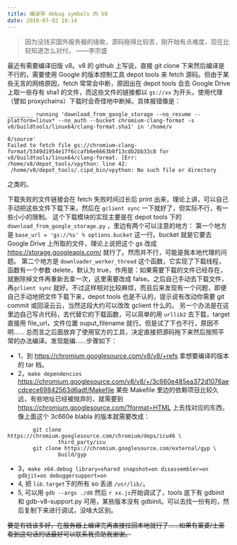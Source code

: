 ```yaml
---
title: 编译带 debug symbols 的 V8
date: 2018-07-02 18:14
---
```


> 因为没钱买国外服务器的缘故，源码拖得比较苦，刚开始有点难度，现在比较知道怎么对付。
                                                                                  ——李宗盛

最近有需要编译旧版 v8。v8 的 github 上写说，直接 git clone 下来然后编译是不行的，需要使用 Google 的版本控制工具 depot tools 来 fetch 源码。但由于某些无言的网络原因，fetch 常常会中断，原因出在 depot tools 会去 Google Drive 上取一些存有 sha1 的文件，而这些文件的链接都以 `gs://xx` 为开头，使用代理（譬如 proxychains）下载时会奇怪地中断掉。具体报错像是：
```
________ running 'download_from_google_storage --no_resume --platform=linux* --no_auth --bucket chromium-clang-format -s v8/buildtools/linux64/clang-format.sha1' in '/home/v

8/source'
Failed to fetch file gs://chromium-clang-format/5349d1954e17f6ccafb6e6663b0f13cdb2bb33c8 for v8/buildtools/linux64/clang-format. [Err: /home/v8/depot_tools/vpython: line 42:
 /home/v8/depot_tools/.cipd_bin/vpython: No such file or directory
```

之类的。

下载失败的文件链接会在 fetch 失败时间过长后 print 出来，理论上讲，可以自己手动把这些文件下载下来，然后在 `gclient sync` 一下就好了，但实际不行，有一些小小的限制。
这个下载模块的实现主要是在 depot tools 下的 `download_from_google_storage.py` ，里边有两个可以注意的地方：
第一个地方是 `base_url = 'gs://%s' % options.bucket` 这一行。bucket 就是它要去 Google Drive 上所取的文件，理论上说把这个 gs 改成 https://storage.googleapis.com/ 就行了。然而并不行，可能是我本地代理的问题。
第二个地方是 `downloader_worker_thread` 这个函数，它实现了下载线程，函数有一个参数 delete，默认为 true，作用是：如果需要下载的文件已经存在，就删除掉文件再重新去拿一次，这里需要改成 false。之后自己手动去下载文件， 再`gclient sync` 就好。不过这样相对比较麻烦，而且后来发现有一个问题，即便自己手动地把文件下载下来，depot tools 也是不认的，提示说有改动你需要 git commit 或回滚云云，当然这段大约可以改改 gclient 什么的。
另一个办法是在这里边自己写点代码，去代替它的下载函数，可以简单的用 `urllib2` 去下载，target 直接用 file_url，文件位置 ouput_filename 就行。但是试了下也不行，原因不明……
总而言之后面放弃了使用官方的工具，决定直接把源码拖下来然后按照平常的办法编译。发现能编……步骤如下：
- 1，到 https://chromium.googlesource.com/v8/v8/+refs 拿想要编译的版本的 tar 档。
- 2，`make dependencies`
https://chromium.googlesource.com/v8/v8/+/3c660e485ea372d1076aecdcece69842563d6adf/Makefile
某些 Makefile 里边的依赖项目比较久远，有些地址已经被抛弃的，就需要到 https://chromium.googlesource.com/?format=HTML 上去找对应的东西，像上面这个 3c660e blabla 的版本就需要改成：
```
        git clone https://chromium.googlesource.com/chromium/deps/icu46 \
                third_party/icu
        git clone https://chromium.googlesource.com/external/gyp \
                build/gyp
```
- 3，`make x64.debug library=shared snapshot=on disassembler=on gdbjit=on debuggersupport=on `
- 4, 把 `lib.target`下的所有 so 丢进 `/usr/lib/`。
- 5, 可以用 `gdb --args ./d8`  然后 `r xx.js`开始调试了，tools 底下有 gdbinit 和 gdb-v8-support.py 可用，某些版本没有 gdbinit。可以去找一份有的，然后复制下来进行调试，没啥大区别。

<del>要是有钱该多好，在服务器上编译完再直接拉回本地就行了……如果有富婆/土豪看到这句话的话最好可以联系我资助我谢谢。</del>
